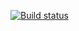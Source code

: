 [![Build status](https://ci.appveyor.com/api/projects/status/86j0bvijfvgtyqak/branch/main?svg=true)](https://ci.appveyor.com/project/RUSROOFMAN/hw-api-ci/branch/main)
